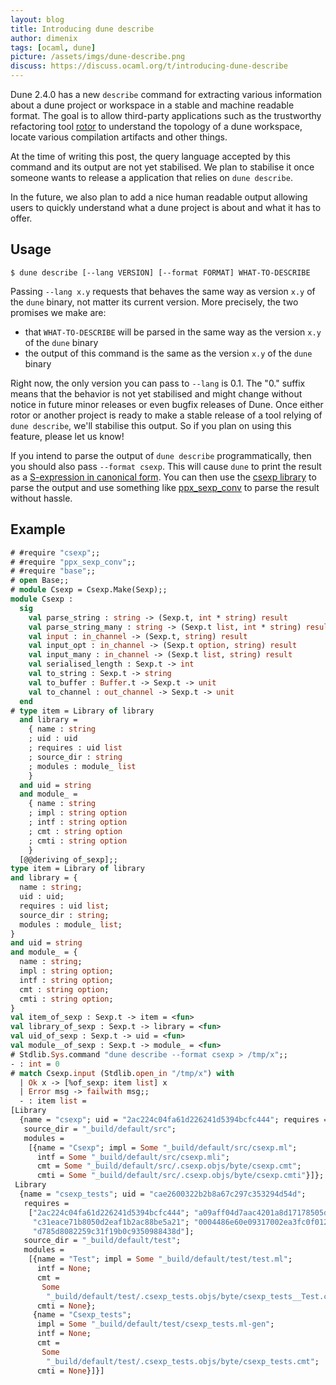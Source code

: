 ```yaml
---
layout: blog
title: Introducing dune describe
author: dimenix
tags: [ocaml, dune]
picture: /assets/imgs/dune-describe.png
discuss: https://discuss.ocaml.org/t/introducing-dune-describe
---
```


Dune 2.4.0 has a new `describe` command for extracting various
information about a dune project or workspace in a stable and machine
readable format. The goal is to allow third-party applications such as
the trustworthy refactoring tool [rotor][rotor] to understand the
topology of a dune workspace, locate various compilation artifacts and
other things.

At the time of writing this post, the query language accepted by this
command and its output are not yet stabilised. We plan to stabilise it
once someone wants to release a application that relies on `dune
describe`.

In the future, we also plan to add a nice human readable output
allowing users to quickly understand what a dune project is about and
what it has to offer.

[rotor]: https://trustworthy-refactoring.gitlab.io/refactorer/

Usage
-----


    $ dune describe [--lang VERSION] [--format FORMAT] WHAT-TO-DESCRIBE

Passing `--lang x.y` requests that behaves the same way as version
`x.y` of the `dune` binary, not matter its current version. More
precisely, the two promises we make are:

- that `WHAT-TO-DESCRIBE` will be parsed in the same way as the
  version `x.y` of the `dune` binary
- the output of this command is the same as the version `x.y` of the
  `dune` binary

Right now, the only version you can pass to `--lang` is 0.1. The "0."
suffix means that the behavior is not yet stabilised and might change
without notice in future minor releases or even bugfix releases of
Dune. Once either rotor or another project is ready to make a stable
release of a tool relying of `dune describe`, we'll stabilise this
output. So if you plan on using this feature, please let us know!

If you intend to parse the output of `dune describe` programmatically,
then you should also pass `--format csexp`. This will cause `dune` to
print the result as a [S-expression in canonical
form][csexp-wiki]. You can then use the [csexp library][csexp-lib] to
parse the output and use something like [ppx_sexp_conv][ppx_sexp_conv]
to parse the result without hassle.

[csexp-wiki]: https://en.wikipedia.org/wiki/Canonical_S-expressions
[csexp-lib]: https://github.com/diml/csexp
[ppx_sexp_conv]: https://github.com/janestreet/ppx_sexp_conv

Example
-------

```ocaml
# #require "csexp";;
# #require "ppx_sexp_conv";;
# #require "base";;
# open Base;;
# module Csexp = Csexp.Make(Sexp);;
module Csexp :
  sig
    val parse_string : string -> (Sexp.t, int * string) result
    val parse_string_many : string -> (Sexp.t list, int * string) result
    val input : in_channel -> (Sexp.t, string) result
    val input_opt : in_channel -> (Sexp.t option, string) result
    val input_many : in_channel -> (Sexp.t list, string) result
    val serialised_length : Sexp.t -> int
    val to_string : Sexp.t -> string
    val to_buffer : Buffer.t -> Sexp.t -> unit
    val to_channel : out_channel -> Sexp.t -> unit
  end
# type item = Library of library
  and library =
    { name : string
    ; uid : uid
    ; requires : uid list
    ; source_dir : string
    ; modules : module_ list
    }
  and uid = string
  and module_ =
    { name : string
    ; impl : string option
    ; intf : string option
    ; cmt : string option
    ; cmti : string option
    }
  [@@deriving of_sexp];;
type item = Library of library
and library = {
  name : string;
  uid : uid;
  requires : uid list;
  source_dir : string;
  modules : module_ list;
}
and uid = string
and module_ = {
  name : string;
  impl : string option;
  intf : string option;
  cmt : string option;
  cmti : string option;
}
val item_of_sexp : Sexp.t -> item = <fun>
val library_of_sexp : Sexp.t -> library = <fun>
val uid_of_sexp : Sexp.t -> uid = <fun>
val module__of_sexp : Sexp.t -> module_ = <fun>
# Stdlib.Sys.command "dune describe --format csexp > /tmp/x";;
- : int = 0
# match Csexp.input (Stdlib.open_in "/tmp/x") with
  | Ok x -> [%of_sexp: item list] x
  | Error msg -> failwith msg;;
  - : item list =
[Library
  {name = "csexp"; uid = "2ac224c04fa61d226241d5394bcfc444"; requires = [];
   source_dir = "_build/default/src";
   modules =
    [{name = "Csexp"; impl = Some "_build/default/src/csexp.ml";
      intf = Some "_build/default/src/csexp.mli";
      cmt = Some "_build/default/src/.csexp.objs/byte/csexp.cmt";
      cmti = Some "_build/default/src/.csexp.objs/byte/csexp.cmti"}]};
 Library
  {name = "csexp_tests"; uid = "cae2600322b2b8a67c297c353294d54d";
   requires =
    ["2ac224c04fa61d226241d5394bcfc444"; "a09aff04d7aac4201a8d17178505dc41";
     "c31eace71b8050d2eaf1b2ac88be5a21"; "0004486e60e09317002ea3fc0f012c04";
     "d785d8082259c31f19b0c9350988438d"];
   source_dir = "_build/default/test";
   modules =
    [{name = "Test"; impl = Some "_build/default/test/test.ml";
      intf = None;
      cmt =
       Some
        "_build/default/test/.csexp_tests.objs/byte/csexp_tests__Test.cmt";
      cmti = None};
     {name = "Csexp_tests";
      impl = Some "_build/default/test/csexp_tests.ml-gen";
      intf = None;
      cmt =
       Some
        "_build/default/test/.csexp_tests.objs/byte/csexp_tests.cmt";
      cmti = None}]}]
```
